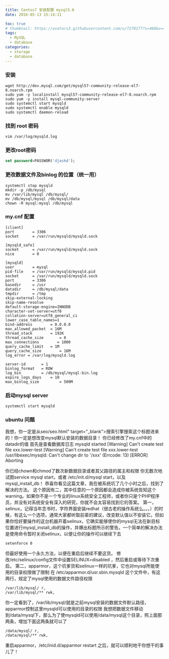 ```yaml
---
title: Centos7 安装配置 mysql5.6
date: 2016-05-13 15:14:11

toc: true
# thumbnail: https://avatars3.githubusercontent.com/u/7270177?s=460&v=4
tags:
  - MySQL
  - database
categories:
  - storage
  - database
---
```


### 安装
```
wget http://dev.mysql.com/get/mysql57-community-release-el7-8.noarch.rpm
sudo yum -y localinstall mysql57-community-release-el7-8.noarch.rpm
sudo yum -y install mysql-community-server
sudo systemctl start mysqld
sudo systemctl enable mysqld
sudo systemctl daemon-reload

```

### 找到 root 密码
```
vim /var/log/mysqld.log 
```
### 更改root密码
```sql
set password=PASSWOR('djaskd');
```

### 更改数据文件及binlog 的位置（统一用）
```
systemctl stop mysqld
mkdir -p /db/mysql
mv /var/lib/mysql /db/mysql/
mv /db/mysql/mysql /db/mysql/data
chown -R mysql:mysql /db/mysql
```

### my.cnf 配置
```
[client]
port        = 3306
socket      = /var/run/mysqld/mysqld.sock

[mysqld_safe]
socket      = /var/run/mysqld/mysqld.sock
nice        = 0

[mysqld]
user        = mysql
pid-file    = /var/run/mysqld/mysqld.pid
socket      = /var/run/mysqld/mysqld.sock
port        = 3306
basedir     = /usr
datadir     = /db/mysql/data
tmpdir      = /tmp
skip-external-locking
skip-name-resolve
default-storage-engine=INNODB
character-set-server=utf8
collation-server=utf8_general_ci
lower_case_table_names=1
bind-address        = 0.0.0.0
max_allowed_packet  = 16M
thread_stack        = 192K
thread_cache_size       = 8
max_connections        = 1000
query_cache_limit   = 1M
query_cache_size        = 16M
log_error = /var/log/mysqld.log

server-id       = 1
binlog_format   = ROW
log_bin         = /db/mysql/mysql-bin.log
expire_logs_days    = 10
max_binlog_size         = 500M

```
### 启动mysql server
```
systemctl start mysqld
```


### ubuntu 问题

我想，你一定是从seo/seo.html" target="_blank">搜索引擎搜索这个标题进来的！你一定是想改变mysql默认安装的数据目录！
你已经修改了my.cnf中的datadir的值
首先是查看数据库日志
mysqld started
[Warning] Can't create test file xxx.lower-test 
[Warning] Can't create test file xxx.lower-test 
/usr/libexec/mysqld: Can't change dir to '/xxx' (Errcode: 13) 
[ERROR] Aborting
 
你已经chown和chmod了数次新数据目录或者其父路径的属主和权限
你无数次地试图service mysql start，或者 /etc/init.d/mysql start，以及mysql_install_db！
恭喜你看见这篇文章，我在被系统坑了几个小时之后，找到了解决的方法。
这个原因有二，其中任意的一个原因都会造成你被系统告知这个warning。如果你不是一个专业的linux系统安全工程师，或者你只是个PHP程序员，并没有对系统安全有深入的研究，你就不会太容易找到它的答案。
第一，selinux，记得当年念书时，字符界面安装redhat（很古老的操作系统么。。。）的时候，有这么一个选项，通常大家都听取前辈的建议，改变默认值以不安装它。但如果你恰好要操作的这台机器开着selinux，它确实能够使你的mysql无法在新目标位置进行mysql_install_db的操作，并爆出标题所示的警告。一个简单的解决办法是使用命令暂时关闭selinux，以便让你的操作可以继续下去
```
setenforce 0
```
但最好使用一个永久方法，以便在重启后继续不要这货。
修改/etc/selinux/config文件中设置SELINUX=disabled ，然后重启或等待下次重启。
第二，apparmor，这个坑爹货和selinux一样的坑爹，它也对mysql所能使用的目录权限做了限制
在 /etc/apparmor.d/usr.sbin.mysqld 这个文件中，有这两行，规定了mysql使用的数据文件路径权限

```
/var/lib/mysql/ r,
/var/lib/mysql/** rwk,
```
你一定看到了，/var/lib/mysql/就是之前mysql安装的数据文件默认路径，apparmor控制这里mysqld可以使用的目录的权限
我想把数据文件移动到/data/mysql下，那么为了使mysqld可以使用/data/mysql这个目录，照上面那两条，增加下面这两条就可以了
```
/data/mysql/ r,
/data/mysql/** rwk,
```
重启apparmor，/etc/inid.d/apparmor restart
之后，就可以顺利地干你想干的事儿了！